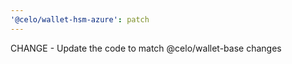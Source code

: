 ```yaml
---
'@celo/wallet-hsm-azure': patch
---
```


CHANGE - Update the code to match @celo/wallet-base changes
